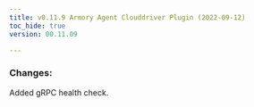 ```yaml
---
title: v0.11.9 Armory Agent Clouddriver Plugin (2022-09-12)
toc_hide: true
version: 00.11.09

---
```

### Changes:
Added gRPC health check.
